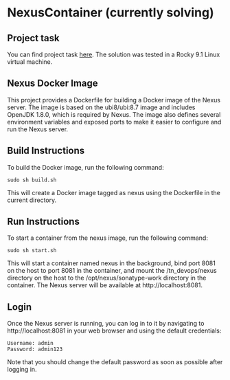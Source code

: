 # NexusContainer (currently solving)

## Project task

You can find project task [here](TASK.md). The solution was tested in a Rocky 9.1 Linux virtual machine.

## Nexus Docker Image

This project provides a Dockerfile for building a Docker image of the Nexus server. The image is based on the ubi8/ubi:8.7 image and includes OpenJDK 1.8.0, which is required by Nexus. The image also defines several environment variables and exposed ports to make it easier to configure and run the Nexus server.

## Build Instructions

To build the Docker image, run the following command:

```
sudo sh build.sh
```
This will create a Docker image tagged as nexus using the Dockerfile in the current directory.


## Run Instructions

To start a container from the nexus image, run the following command:

```
sudo sh start.sh
```

This will start a container named nexus in the background, bind port 8081 on the host to port 8081 in the container, and mount the /tn_devops/nexus directory on the host to the /opt/nexus/sonatype-work directory in the container. The Nexus server will be available at http://localhost:8081.

## Login

Once the Nexus server is running, you can log in to it by navigating to http://localhost:8081 in your web browser and using the default credentials:
```
Username: admin
Password: admin123
```
Note that you should change the default password as soon as possible after logging in.
